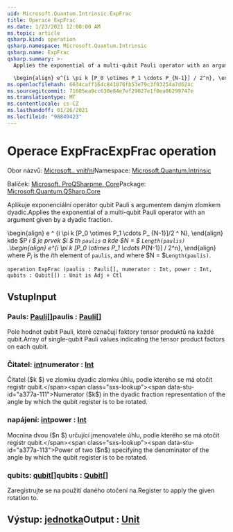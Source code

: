 ```yaml
---
uid: Microsoft.Quantum.Intrinsic.ExpFrac
title: Operace ExpFrac
ms.date: 1/23/2021 12:00:00 AM
ms.topic: article
qsharp.kind: operation
qsharp.namespace: Microsoft.Quantum.Intrinsic
qsharp.name: ExpFrac
qsharp.summary: >-
  Applies the exponential of a multi-qubit Pauli operator with an argument given by a dyadic fraction.

  \begin{align} e^{i \pi k [P_0 \otimes P_1 \cdots P_{N-1}] / 2^n}, \end{align} where $P_i$ is the $i$th element of `paulis`, and where $N = $`Length(paulis)`.
ms.openlocfilehash: 6634caff164c841876fb53e79c3f93254a7d624c
ms.sourcegitcommit: 71605ea9cc630e84e7ef29027e1f0ea06299747e
ms.translationtype: MT
ms.contentlocale: cs-CZ
ms.lasthandoff: 01/26/2021
ms.locfileid: "98849423"
---
```

# <a name="expfrac-operation"></a><span data-ttu-id="a377a-102">Operace ExpFrac</span><span class="sxs-lookup"><span data-stu-id="a377a-102">ExpFrac operation</span></span>

<span data-ttu-id="a377a-103">Obor názvů: [Microsoft.. vnitřní](xref:Microsoft.Quantum.Intrinsic)</span><span class="sxs-lookup"><span data-stu-id="a377a-103">Namespace: [Microsoft.Quantum.Intrinsic](xref:Microsoft.Quantum.Intrinsic)</span></span>

<span data-ttu-id="a377a-104">Balíček: [Microsoft. ProQSharpme. Core](https://nuget.org/packages/Microsoft.Quantum.QSharp.Core)</span><span class="sxs-lookup"><span data-stu-id="a377a-104">Package: [Microsoft.Quantum.QSharp.Core](https://nuget.org/packages/Microsoft.Quantum.QSharp.Core)</span></span>


<span data-ttu-id="a377a-105">Aplikuje exponenciální operátor qubit Pauli s argumentem daným zlomkem dyadic.</span><span class="sxs-lookup"><span data-stu-id="a377a-105">Applies the exponential of a multi-qubit Pauli operator with an argument given by a dyadic fraction.</span></span>

<span data-ttu-id="a377a-106">\begin{align} e ^ {i \pi k [P_0 \otimes P_1 \cdots P_ {N-1}]/2 ^ N}, \end{align} kde $P _i $ je prvek $i $ th `paulis` a kde $N = $ `Length(paulis)` .</span><span class="sxs-lookup"><span data-stu-id="a377a-106">\begin{align} e^{i \pi k [P_0 \otimes P_1 \cdots P_{N-1}] / 2^n}, \end{align} where $P_i$ is the $i$th element of `paulis`, and where $N = $`Length(paulis)`.</span></span>

```qsharp
operation ExpFrac (paulis : Pauli[], numerator : Int, power : Int, qubits : Qubit[]) : Unit is Adj + Ctl
```


## <a name="input"></a><span data-ttu-id="a377a-107">Vstup</span><span class="sxs-lookup"><span data-stu-id="a377a-107">Input</span></span>

### <a name="paulis--pauli"></a><span data-ttu-id="a377a-108">Pauls: [Pauli](xref:microsoft.quantum.lang-ref.pauli)[]</span><span class="sxs-lookup"><span data-stu-id="a377a-108">paulis : [Pauli](xref:microsoft.quantum.lang-ref.pauli)[]</span></span>

<span data-ttu-id="a377a-109">Pole hodnot qubit Pauli, které označují faktory tensor produktů na každé qubit.</span><span class="sxs-lookup"><span data-stu-id="a377a-109">Array of single-qubit Pauli values indicating the tensor product factors on each qubit.</span></span>


### <a name="numerator--int"></a><span data-ttu-id="a377a-110">Čitatel: [int](xref:microsoft.quantum.lang-ref.int)</span><span class="sxs-lookup"><span data-stu-id="a377a-110">numerator : [Int](xref:microsoft.quantum.lang-ref.int)</span></span>

<span data-ttu-id="a377a-111">Čitatel ($k $) ve zlomku dyadic zlomku úhlu, podle kterého se má otočit registr qubit.</span><span class="sxs-lookup"><span data-stu-id="a377a-111">Numerator ($k$) in the dyadic fraction representation of the angle by which the qubit register is to be rotated.</span></span>


### <a name="power--int"></a><span data-ttu-id="a377a-112">napájení: [int](xref:microsoft.quantum.lang-ref.int)</span><span class="sxs-lookup"><span data-stu-id="a377a-112">power : [Int](xref:microsoft.quantum.lang-ref.int)</span></span>

<span data-ttu-id="a377a-113">Mocnina dvou ($n $) určující jmenovatele úhlu, podle kterého se má otočit registr qubit.</span><span class="sxs-lookup"><span data-stu-id="a377a-113">Power of two ($n$) specifying the denominator of the angle by which the qubit register is to be rotated.</span></span>


### <a name="qubits--qubit"></a><span data-ttu-id="a377a-114">qubits: [qubit](xref:microsoft.quantum.lang-ref.qubit)[]</span><span class="sxs-lookup"><span data-stu-id="a377a-114">qubits : [Qubit](xref:microsoft.quantum.lang-ref.qubit)[]</span></span>

<span data-ttu-id="a377a-115">Zaregistrujte se na použití daného otočení na.</span><span class="sxs-lookup"><span data-stu-id="a377a-115">Register to apply the given rotation to.</span></span>



## <a name="output--unit"></a><span data-ttu-id="a377a-116">Výstup: [jednotka](xref:microsoft.quantum.lang-ref.unit)</span><span class="sxs-lookup"><span data-stu-id="a377a-116">Output : [Unit](xref:microsoft.quantum.lang-ref.unit)</span></span>

